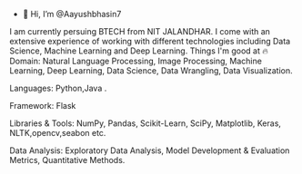 - 👋 Hi, I’m @Aayushbhasin7

I am currently persuing BTECH from NIT JALANDHAR. I come with an extensive experience of working with different technologies including  Data Science, Machine Learning and Deep Learning.
Things I'm good at 🔥
Domain: Natural Language Processing, Image Processing, Machine Learning, Deep Learning, Data Science, Data Wrangling, Data Visualization.

Languages: Python,Java .

Framework: Flask

Libraries & Tools:  NumPy, Pandas, Scikit-Learn, SciPy, Matplotlib, Keras, NLTK,opencv,seabon etc.

Data Analysis: Exploratory Data Analysis, Model Development & Evaluation Metrics, Quantitative Methods.

